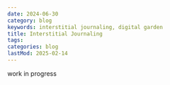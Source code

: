 ```yaml
---
date: 2024-06-30
category: blog
keywords: interstitial journaling, digital garden
title: Interstitial Journaling
tags:
categories: blog
lastMod: 2025-02-14
---
```

work in progress
